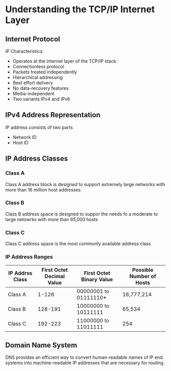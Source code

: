 # Understanding the TCP/IP Internet Layer

## Internet Protocol
IP Characteristics:
  * Operates at the internet layer of the TCP/IP stack
  * Connectionless protocol
  * Packets treated independently
  * Hierarchical addressing
  * Best effort delivery
  * No data-recovery features
  * Media-independent
  * Two variants IPv4 and IPv6

## IPv4 Address Representation
IP address consists of two parts
  * Network ID
  * Host ID

## IP Address Classes

### Class A
Class A address block is designed to support extremely large networks with more than 16 million host addresses

### Class B
Class B address space is designed to suppor the needs fo a moderate to large netowrks with more than 65,000 hosts

### Class C
Class C address space is the most commonly available address class

### IP Address Ranges
| IP Addrss Class | First Octet Decimal Value | First Octet Binary Value | Possible Number of Hosts |
| --- | --- | --- | --- |
| Class A | 1-126 | 00000001 to 01111110* | 16,777,214 |
| Class B | 128-191 | 10000000 to 10111111 | 65,534 |
| Class C | 192-223 | 11000000 to 11011111 | 254 |

## Domain Name System
DNS provides an efficient way to convert human-readable names of IP end systems into machine-readable IP addresses that are necessary for routing.


